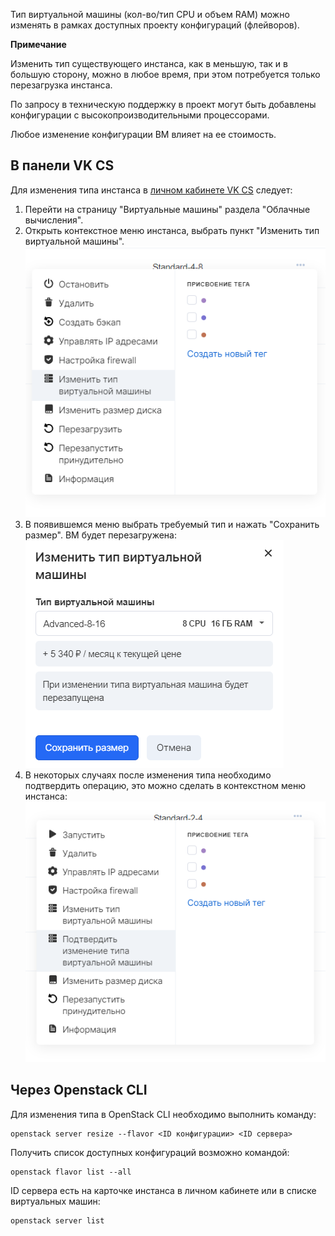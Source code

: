Тип виртуальной машины (кол-во/тип CPU и объем RAM) можно изменять в рамках доступных проекту конфигураций (флейворов).

**Примечание**

Изменить тип существующего инстанса, как в меньшую, так и в большую сторону, можно в любое время, при этом потребуется только перезагрузка инстанса.

По запросу в техническую поддержку в проект могут быть добавлены конфигурации с высокопроизводительными процессорами.

Любое изменение конфигурации ВМ влияет на ее стоимость.

## В панели VK CS

Для изменения типа инстанса в [личном кабинете VK CS](https://mcs.mail.ru/app/services/infra/servers/) следует:

1.  Перейти на страницу "Виртуальные машины" раздела "Облачные вычисления".
2.  Открыть контекстное меню инстанса, выбрать пункт "Изменить тип виртуальной машины".![](./assets/1596199381812-1596199381812.png)
3.  В появившемся меню выбрать требуемый тип и нажать "Сохранить размер". ВМ будет перезагружена:![](./assets/1596199666963-1596199666963.png)
4.  В некоторых случаях после изменения типа необходимо подтвердить операцию, это можно сделать в контекстном меню инстанса:![](./assets/1596200614684-1596200614684.png)

## Через Openstack CLI

Для изменения типа в OpenStack CLI необходимо выполнить команду:

```
openstack server resize --flavor <ID конфигурации> <ID сервера>
```

Получить список доступных конфигураций возможно командой:

```
openstack flavor list --all
```

ID сервера есть на карточке инстанса в личном кабинете или в списке виртуальных машин:

```
openstack server list
```
